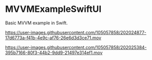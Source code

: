 # MVVMExampleSwiftUI
Basic MVVM example in Swift.

https://user-images.githubusercontent.com/105057858/202024877-17d6773a-f41b-4e9c-af76-26e6d3d3ce71.mov

https://user-images.githubusercontent.com/105057858/202025384-395b7166-80f3-44b2-9dd9-21497e314ef1.mov
